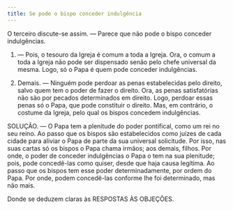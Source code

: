 ```yaml
---
title: Se pode o bispo conceder indulgência
---
```


O terceiro discute-se assim. — Parece que não pode o bispo conceder indulgências.  

1. — Pois, o tesouro da Igreja é comum a toda a Igreja. Ora, o comum a toda a Igreja não pode ser dispensado senão pelo chefe universal da mesma. Logo, só o Papa é quem pode conceder indulgências.  

2. Demais. — Ninguém pode perdoar as penas estabelecidas pelo direito, salvo quem tem o poder de fazer o direito. Ora, as penas satisfatórias não são por pecados determinados em direito. Logo, perdoar essas penas só o Papa, que pode constituir o direito.  Mas, em contrário, o costume da Igreja, pelo qual os bispos concedem indulgências.  

SOLUÇÃO. — O Papa tem a plenitude do poder pontifical, como um rei no seu reino. Ao passo que os bispos são estabelecidos como juízes de cada cidade para aliviar o Papa de parte da sua universal solicitude. Por isso, nas suas cartas só os bispos o Papa chama irmãos; aos demais, filhos. Por onde, o poder de conceder indulgências o Papa o tem na sua plenitude; pois, pode concedê-las como quiser, desde que haja causa legítima. Ao passo que os bispos tem esse poder determinadamente, por ordem do Papa. Por onde, podem concedê-las conforme lhe foi determinado, mas não mais.  

Donde se deduzem claras às RESPOSTAS ÀS OBJEÇÕES.